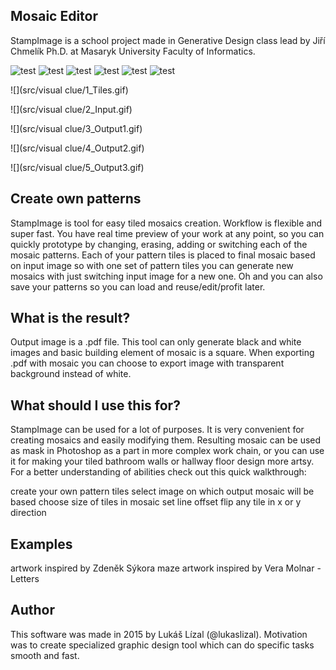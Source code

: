 ## Mosaic Editor
StampImage is a school project made in Generative Design class lead by Jiří Chmelík Ph.D. at Masaryk University Faculty of Informatics.

![test](src/visual_clue/1_Tiles.gif)
![test](src/visual_clue/2_Input.gif)
![test](src/visual_clue/3_Output1.gif)
![test](src/visual_clue/4_Output2.gif)
![test](src/visual_clue/5_Output3.gif)
![test](http://samplesite.com/somesample.jpg)

![](src/visual clue/1_Tiles.gif)

![](src/visual clue/2_Input.gif)

![](src/visual clue/3_Output1.gif)

![](src/visual clue/4_Output2.gif)

![](src/visual clue/5_Output3.gif)

## Create own patterns

StampImage is tool for easy tiled mosaics creation. Workflow is flexible and super fast. You have real time preview of your work at any point, so you can quickly prototype by changing, erasing, adding or switching each of the mosaic patterns. Each of your pattern tiles is placed to final mosaic based on input image so with one set of pattern tiles you can generate new mosaics with just switching input image for a new one. Oh and you can also save your patterns so you can load and reuse/edit/profit later.

## What is the result?

Output image is a .pdf file. This tool can only generate black and white images and basic building element of mosaic is a square. When exporting .pdf with mosaic you can choose to export image with transparent background instead of white.

## What should I use this for?

StampImage can be used for a lot of purposes. It is very convenient for creating mosaics and easily modifying them. Resulting mosaic can be used as mask in Photoshop as a part in more complex work chain, or you can use it for making your tiled bathroom walls or hallway floor design more artsy. For a better understanding of abilities check out this quick walkthrough:

create your own pattern tiles select image on which output mosaic will be based choose size of tiles in mosaic set line offset flip any tile in x or y direction

## Examples

artwork inspired by Zdeněk Sýkora maze artwork inspired by Vera Molnar - Letters

## Author

This software was made in 2015 by Lukáš Lízal (@lukaslizal). Motivation was to create specialized graphic design tool which can do specific tasks smooth and fast.
